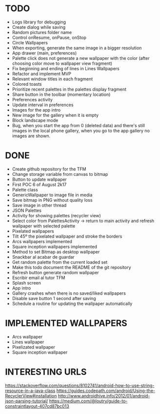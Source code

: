 # TODO

- Logs library for debugging
- Create dialog while saving
- Random pictures folder name
- Control onResume, onPause, onStop
- Circle Wallpapers
- When exporting, generate the same image in a bigger resolution
- App drawer (main, preferences)
- Palette click does not generate a new wallpaper with the color (after choosing color move to wallpaper view fragment)
- Fix beginning and ending of lines in Lines Wallpapers
- Refactor and implement MVP
- Relevant window titles in each fragment
- Colored toasts
- Prioritize recent palettes in the palettes display fragment
- Share button in the toolbar (momentary location)
- Preferences activity
- Update interval in preferences
- Images for the app intro
- New image for the gallery when it is empty
- Block landscape mode
- Bug, when you start the app from 0 (deleted data) and there's still images in the local phone gallery, when you go to the app gallery no images are shown.

# DONE
- Create github repository for the TFM
- Change storage variable from canvas to bitmap
- Button to update wallpaper
- First POC 6 of August 2k17
- Palette class
- GenericWallpaper to image file in media
- Save bitmap in PNG without quality loss
- Save image in other thread
- JSON Palettes
- Activity for showing palettes (recycler view)
- Select color from PalettesActivity -> return to main activity and refresh wallpaper with selected palette
- Pixelated wallpapers
- Tilt 45º the pixelated wallpaper and stroke the borders
- Arcs wallpapers implemented
- Square inception wallpapers implemented
- Method to set Bitmap as desktop wallpaper
- Snackbar al acabar de guardar
- Get random palette from the current loaded set
- Make this todo document the README of the git repository
- Refresh button generate random wallpaper
- Escribir email al tutor TFM
- Splash screen
- App intro
- Gallery crashes when there is no saved/liked wallpapers
- Disable save button 1 second after saving
- Schedule a routine for updating the wallpaper automatically


# IMPLEMENTED WALLPAPERS
- Arcs wallpaper
- Lines wallpaper
- Pixelizated wallpaper
- Square inception wallpaper

# INTERESTING URLS
https://stackoverflow.com/questions/8102741/android-how-to-use-string-resource-in-a-java-class
https://guides.codepath.com/android/Using-the-RecyclerView#installation
http://www.androidhive.info/2012/01/android-json-parsing-tutorial/
https://medium.com/@loutry/guide-to-constraintlayout-407cd87bc013
